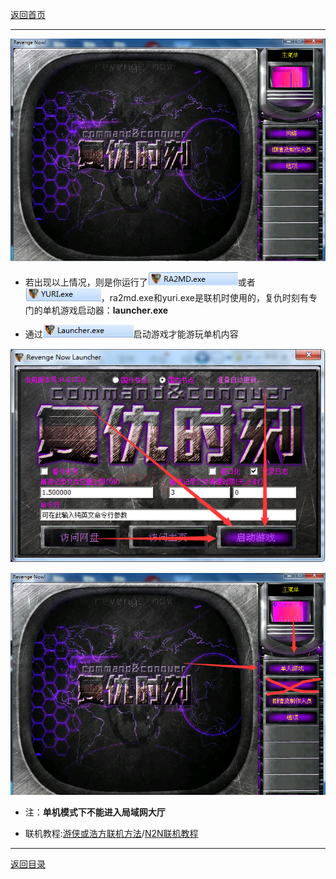 [返回首页](/index.md)

***

![a](/img/vp1.png ':size=577x392')

- 若出现以上情况，则是你运行了![a](/img/vp2.png)或者![a](/img/vp3.png)，ra2md.exe和yuri.exe是联机时使用的，复仇时刻有专门的单机游戏启动器：**launcher.exe**

- 通过![a](/img/vp4.png)启动游戏才能游玩单机内容

![a](/img/vp5.png)

![a](/img/vp6.png ':size=577x392')


- 注：**单机模式下不能进入局域网大厅**

- 联机教程:[游侠或浩方联机方法](使用第三方对战平台)/[N2N联机教程](使用N2N虚拟局域网进行联机)




***
[返回目录](/QuestionNAnswer/index.md#gaming-problem)
